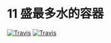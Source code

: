 # 11 盛最多水的容器

[![Travis](https://img.shields.io/badge/数组-blue.svg)](.)
[![Travis](https://img.shields.io/badge/双指针-red.svg)](.)
